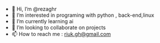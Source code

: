 - 👋 Hi, I’m @rezaghr
- 👀 I’m interested in programing with python , back-end,linux
- 🌱 I’m currently learning ai
- 💞️ I’m looking to collaborate on projects
- 📫 How to reach me : riuk.gh@gmail.com

<!---
rezaghr/rezaghr is a ✨ special ✨ repository because its `README.md` (this file) appears on your GitHub profile.
You can click the Preview link to take a look at your changes.
--->
